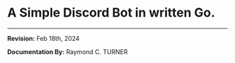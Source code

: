# A Simple Discord Bot in written Go.





---

**Revision:** Feb 18th, 2024

**Documentation By:** Raymond C. TURNER